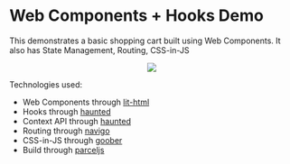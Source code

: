 # Web Components + Hooks Demo

This demonstrates a basic shopping cart built using Web Components. It also has State Management, Routing, CSS-in-JS

<p align="center">
 <img src="https://i.imgur.com/yT9B48W.png"></img>
</p>

Technologies used:
- Web Components through [lit-html](https://github.com/Polymer/lit-html)
- Hooks through [haunted](https://github.com/matthewp/haunted)
- Context API through [haunted](https://github.com/matthewp/haunted)
- Routing through [navigo](https://github.com/krasimir/navigo)
- CSS-in-JS through [goober](https://github.com/cristianbote/goober)
- Build through [parceljs](https://github.com/parcel-bundler/parcel)